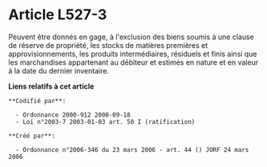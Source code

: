 # Article L527-3

Peuvent être donnés en gage, à l'exclusion des biens soumis à une clause de réserve de propriété, les stocks de matières
premières et approvisionnements, les produits intermédiaires, résiduels et finis ainsi que les marchandises appartenant au
débiteur et estimés en nature et en valeur à la date du dernier inventaire.

**Liens relatifs à cet article**

	**Codifié par**:

	  - Ordonnance 2000-912 2000-09-18
	  - Loi n°2003-7 2003-01-03 art. 50 I (ratification)

	**Créé par**:

	  - Ordonnance n°2006-346 du 23 mars 2006 - art. 44 () JORF 24 mars 2006

